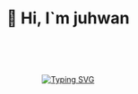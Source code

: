 <div align=center><h1>👋 Hi, I`m juhwan </h1></div>

<div align="center">
<br><br><br>


[![Typing SVG](https://readme-typing-svg.herokuapp.com/?color=f0f6fc&lines=see+you+again🚗🚘🚛&center=true&vCenter=true&font=sansserif&size=40)](https://git.io/typing-svg)

<br><br><br>

